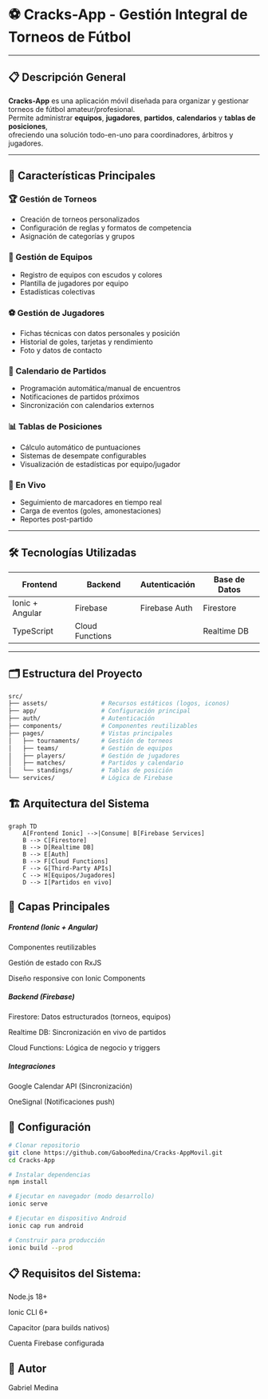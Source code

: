 # ⚽ Cracks-App - Gestión Integral de Torneos de Fútbol

---

## 📋 Descripción General

**Cracks-App** es una aplicación móvil diseñada para organizar y gestionar torneos de fútbol amateur/profesional.  
Permite administrar **equipos**, **jugadores**, **partidos**, **calendarios** y **tablas de posiciones**,  
ofreciendo una solución todo-en-uno para coordinadores, árbitros y jugadores.

---

## 🚀 Características Principales

### 🏆 Gestión de Torneos
- Creación de torneos personalizados  
- Configuración de reglas y formatos de competencia  
- Asignación de categorías y grupos

### 👥 Gestión de Equipos
- Registro de equipos con escudos y colores  
- Plantilla de jugadores por equipo  
- Estadísticas colectivas

### ⚽ Gestión de Jugadores
- Fichas técnicas con datos personales y posición  
- Historial de goles, tarjetas y rendimiento  
- Foto y datos de contacto

### 📅 Calendario de Partidos
- Programación automática/manual de encuentros  
- Notificaciones de partidos próximos  
- Sincronización con calendarios externos

### 📊 Tablas de Posiciones
- Cálculo automático de puntuaciones  
- Sistemas de desempate configurables  
- Visualización de estadísticas por equipo/jugador

### 🎯 En Vivo
- Seguimiento de marcadores en tiempo real  
- Carga de eventos (goles, amonestaciones)  
- Reportes post-partido

---

## 🛠 Tecnologías Utilizadas

| Frontend         | Backend          | Autenticación | Base de Datos  | 
| ---------------- | ---------------- | ------------- | -------------- |
| Ionic + Angular  | Firebase         | Firebase Auth | Firestore      |
| TypeScript       | Cloud Functions  |               | Realtime DB    |

---

## 🗂 Estructura del Proyecto

```bash
src/
├── assets/               # Recursos estáticos (logos, iconos)
├── app/                  # Configuración principal
├── auth/                 # Autenticación
├── components/           # Componentes reutilizables
├── pages/                # Vistas principales
│   ├── tournaments/      # Gestión de torneos
│   ├── teams/            # Gestión de equipos
│   ├── players/          # Gestión de jugadores
│   ├── matches/          # Partidos y calendario
│   └── standings/        # Tablas de posición
└── services/             # Lógica de Firebase
```

## 🏗 Arquitectura del Sistema

```mermaid
graph TD
    A[Frontend Ionic] -->|Consume| B[Firebase Services]
    B --> C[Firestore]
    B --> D[Realtime DB]
    B --> E[Auth]
    B --> F[Cloud Functions]
    F --> G[Third-Party APIs]
    C --> H[Equipos/Jugadores]
    D --> I[Partidos en vivo]

```

## 🔷 Capas Principales

##### Frontend (Ionic + Angular)

Componentes reutilizables

Gestión de estado con RxJS

Diseño responsive con Ionic Components

##### Backend (Firebase)

Firestore: Datos estructurados (torneos, equipos)

Realtime DB: Sincronización en vivo de partidos

Cloud Functions: Lógica de negocio y triggers

##### Integraciones

Google Calendar API (Sincronización)

OneSignal (Notificaciones push)

## 🤖 Configuración

```bash
# Clonar repositorio
git clone https://github.com/GabooMedina/Cracks-AppMovil.git
cd Cracks-App

# Instalar dependencias
npm install

# Ejecutar en navegador (modo desarrollo)
ionic serve

# Ejecutar en dispositivo Android
ionic cap run android

# Construir para producción
ionic build --prod
```

## 📋 Requisitos del Sistema:

Node.js 18+

Ionic CLI 6+

Capacitor (para builds nativos)

Cuenta Firebase configurada

## 👤 Autor
Gabriel Medina